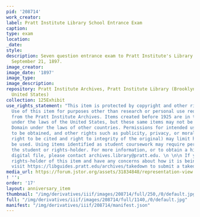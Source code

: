 ```yaml
---
pid: '208714'
work_creator:
label: Pratt Institute Library School Entrance Exam
caption:
type: exam
location:
_date:
style:
description: Seven question entrance exam to Pratt Institute's Library School from
  September 21, 1897.
image_creator:
image_date: '1897'
image_type:
image_description:
repository: Pratt Institute Archives, Pratt Institute Library (Brooklyn, New York,
  United States)
collection: 125Exhibit
use_rights_statement: "This item is protected by copyright and other rights and restrictions.
  Use of this item for purposes other than research or personal use requires permission
  from the Pratt Institute Archives. Items created before 1925 are in the Public Domain
  under the laws of the United States, but these same items may not be in the Public
  Domain under the laws of other countries. Permissions for intended uses may need
  to be obtained, and other rights such as publicity, privacy, or moral rights (e.g.
  right to be cited and right to integrity of the original) may limit how items can
  be used. Using items identified as student coursework may require permission from
  the student or rights-holder. For more information, or to obtain a high resolution
  digital file, please contact archives.library@pratt.edu. \n \n\n If you are the
  rights-holder of this item and have any concerns about how it is being shared, please
  visit https://libguides.pratt.edu/archives/takedown to submit a takedown request."
media_url: https://forum.jstor.org/assets/31834848/representation-view
! '':
order: '17'
layout: anniversary_item
thumbnail: "/img/derivatives/iiif/images/208714/full/250,/0/default.jpg"
full: "/img/derivatives/iiif/images/208714/full/1140,/0/default.jpg"
manifest: "/img/derivatives/iiif/208714/manifest.json"
---
```

